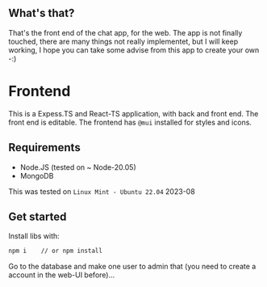 ## What's that?

That's the front end of the chat app, for the web.
The app is not finally touched, there are many things not really implementet, but I will keep working, I hope you can take some advise from this app to create your own -:)

# Frontend
This is a Expess.TS and React-TS application, with back and front end. The front end is editable.
The frontend has `@mui` installed for styles and icons.

## Requirements

- Node.JS (tested on ~ Node-20.05)
- MongoDB

This was tested on `Linux Mint - Ubuntu 22.04` 2023-08

## Get started

Install libs with:
```sh
npm i    // or npm install
```
Go to the database and make one user to admin that (you need to create a account in the web-UI before)...
